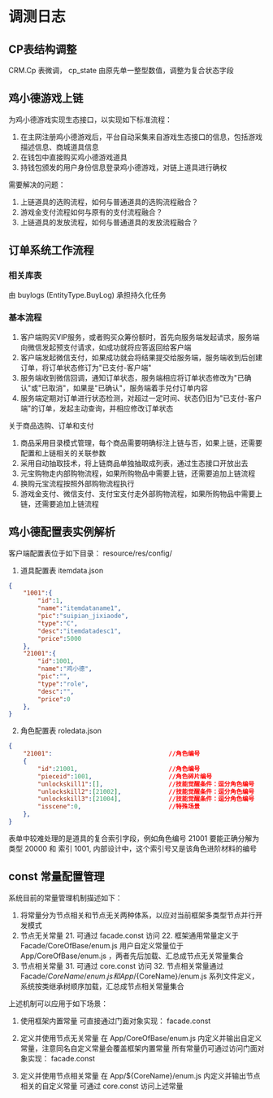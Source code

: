 # 调测日志

## CP表结构调整

CRM.Cp 表微调， cp_state 由原先单一整型数值，调整为复合状态字段

## 鸡小德游戏上链

为鸡小德游戏实现生态接口，以实现如下标准流程：
1. 在主网注册鸡小德游戏后，平台自动采集来自游戏生态接口的信息，包括游戏描述信息、商城道具信息
2. 在钱包中直接购买鸡小德游戏道具
3. 持钱包颁发的用户身份信息登录鸡小德游戏，对链上道具进行确权

需要解决的问题：
1. 上链道具的选购流程，如何与普通道具的选购流程融合？
2. 游戏金支付流程如何与原有的支付流程融合？
3. 上链道具的发放流程，如何与普通道具的发放流程融合？

## 订单系统工作流程

### 相关库表

由 buylogs (EntityType.BuyLog) 承担持久化任务

### 基本流程

1. 客户端购买VIP服务，或者购买众筹份额时，首先向服务端发起请求，服务端向微信发起预支付请求，如成功就将应答返回给客户端
2. 客户端发起微信支付，如果成功就会将结果提交给服务端，服务端收到后创建订单，将订单状态修订为"已支付-客户端"
3. 服务端收到微信回调，通知订单状态，服务端相应将订单状态修改为"已确认"或"已取消"，如果是"已确认"，服务端着手兑付订单内容
4. 服务端定期对订单进行状态检测，对超过一定时间、状态仍旧为"已支付-客户端"的订单，发起主动查询，并相应修改订单状态

关于商品选购、订单和支付
1. 商品采用目录模式管理，每个商品需要明确标注上链与否，如果上链，还需要配置和上链相关的关联参数
2. 采用自动抽取技术，将上链商品单独抽取成列表，通过生态接口开放出去
3. 元宝购物走内部购物流程，如果所购物品中需要上链，还需要追加上链流程
4. 换购元宝流程按照外部购物流程执行
5. 游戏金支付、微信支付、支付宝支付走外部购物流程，如果所购物品中需要上链，还需要追加上链流程

## 鸡小德配置表实例解析

客户端配置表位于如下目录： resource/res/config/

1. 道具配置表 itemdata.json

```json
{
	"1001":{
		"id":1,
		"name":"itemdataname1",
		"pic":"suipian_jixiaode",
		"type":"C",
		"desc":"itemdatadesc1",
		"price":5000
	},
	"21001":{
		"id":1001,
		"name":"鸡小德",
		"pic":"",
		"type":"role",
		"desc":"",
		"price":0
	},
}
```

2. 角色配置表 roledata.json

```json
{
    "21001":                                //角色编号
    {
		"id":21001,                         //角色编号
		"pieceid":1001,                     //角色碎片编号
		"unlockskill1":[],                  //技能觉醒条件：逗分角色编号
		"unlockskill2":[21002],             //技能觉醒条件：逗分角色编号
		"unlockskill3":[21004],             //技能觉醒条件：逗分角色编号
		"isscene":0,                        //特殊场景
	},
}
```

表单中较难处理的是道具的复合索引字段，例如角色编号 21001 要能正确分解为类型 20000 和 索引 1001, 内部设计中，这个索引号又是该角色进阶材料的编号

## const 常量配置管理

系统目前的常量管理机制描述如下：
1. 将常量分为节点相关和节点无关两种体系，以应对当前框架多类型节点并行开发模式
2. 节点无关常量
	21. 可通过 facade.const 访问
	22. 框架通用常量定义于 Facade/CoreOfBase/enum.js 用户自定义常量位于 App/CoreOfBase/enum.js ，两者先后加载、汇总成节点无关常量集合
3. 节点相关常量
	31. 可通过 core.const 访问
	32. 节点相关常量通过 Facade/${CoreName}/enum.js 和 App/${CoreName}/enum.js 系列文件定义，系统按类继承树顺序加载，汇总成节点相关常量集合

上述机制可以应用于如下场景：

1. 使用框架内置常量
可直接通过门面对象实现： facade.const

2. 定义并使用节点无关常量
在 App/CoreOfBase/enum.js 内定义并输出自定义常量，注意同名自定义常量会覆盖框架内置常量
所有常量仍可通过访问门面对象实现： facade.const

3. 定义并使用节点相关常量
在 App/${CoreName}/enum.js 内定义并输出节点相关的自定义常量
可通过 core.const 访问上述常量
